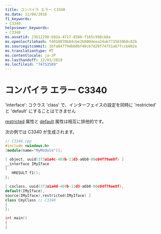 ```yaml
---
title: コンパイラ エラー C3340
ms.date: 11/04/2016
f1_keywords:
- C3340
helpviewer_keywords:
- C3340
ms.assetid: 23b12298-b92a-4717-8380-f165c998cb8a
ms.openlocfilehash: f4010870b84cbe2b8004eea24ab7735839b8c82b
ms.sourcegitcommit: 16fa847794b60bf40c67d20f74751a67fccb602e
ms.translationtype: MT
ms.contentlocale: ja-JP
ms.lasthandoff: 12/03/2019
ms.locfileid: "74753589"
---
```

# <a name="compiler-error-c3340"></a>コンパイラ エラー C3340

'interface': コクラス 'class' で、インターフェイスの設定を同時に 'restricted' と 'default' にすることはできません

[restricted](../../windows/restricted.md) 属性と [default](../../windows/default-cpp.md) 属性は相互に排他的です。

次の例では C3340 が生成されます。

```cpp
// C3340.cpp
#include <windows.h>
[module(name="MyModule")];

[ object, uuid(373a1a4c-469b-11d3-a6b0-00c04f79ae8f) ]
__interface IMyIface
{
   HRESULT f1();
};

[ coclass, uuid(373a1a4d-469b-11d3-a6b0-00c04f79ae8f),
default(IMyIface),
source(IMyIface),restricted(IMyIface) ]
class CmyClass // C3340
{
};

int main()
{
}
```

